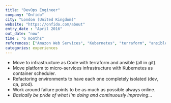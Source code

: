 ```yaml
---
title: "DevOps Engineer"
company: "Onfido"
city: "London (United Kingdom)"
website: "https://onfido.com/about"
entry_date : "April 2016"
out_date: "now"
time : "6 months"
references: ["Amazon Web Services", "Kubernetes", "terraform", "ansible", "Jenkins"]
categories: experiences
---
```


* Move to infrastructure as Code with terraform and ansible (all in git).
* Move platform to micro-services infrastructure with Kubernetes as container
scheduler.
* Refactoring environments to have each one completely isolated (dev, qa, prod).
* Work around failure points to be as much as possible always online.
* _Basically be pride of what I'm doing and continuously improving..._
